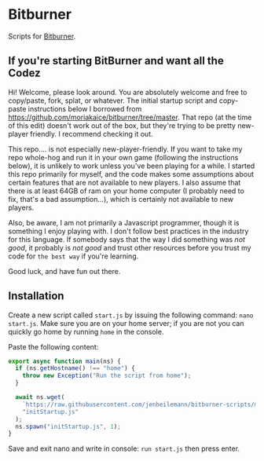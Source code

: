 # Bitburner
Scripts for [Bitburner](https://danielyxie.github.io/bitburner/).

## If you're starting BitBurner and want all the Codez

Hi! Welcome, please look around. You are absolutely welcome and free to copy/paste, fork, splat, or whatever. The initial startup script and copy-paste instructions below I borrowed from https://github.com/moriakaice/bitburner/tree/master. That repo (at the time of this edit) doesn't work out of the box, but they're trying to be pretty new-player friendly. I recommend checking it out.

This repo.... is not especially new-player-friendly. If you want to take my repo whole-hog and run it in your own game (following the instructions below), it is unlikely to work unless you've been playing for a while. I started this repo primarily for myself, and the code makes some assumptions about certain features that are not available to new players. I also assume that there is at least 64GB of ram on your home computer (I probably need to fix, that's a bad assumption...), which is certainly not available to new players.

Also, be aware, I am not primarily a Javascript programmer, though it is something I enjoy playing with. I don't follow best practices in the industry for this language. If somebody says that the way I did something was *not good*, it probably is *not good* and trust other resources before you trust my code for `the best way` if you're learning.

Good luck, and have fun out there.

## Installation

Create a new script called `start.js` by issuing the following command: `nano start.js`. Make sure you are on your home server; if you are not you can quickly go home by running `home` in the console.

Paste the following content:

```js
export async function main(ns) {
  if (ns.getHostname() !== "home") {
    throw new Exception("Run the script from home");
  }

  await ns.wget(
    `https://raw.githubusercontent.com/jenheilemann/bitburner-scripts/main/src/initStartup.js?ts=${new Date().getTime()}`,
    "initStartup.js"
  );
  ns.spawn("initStartup.js", 1);
}
```

Save and exit nano and write in console: `run start.js` then press enter.
